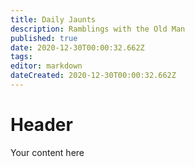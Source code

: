 ```yaml
---
title: Daily Jaunts
description: Ramblings with the Old Man
published: true
date: 2020-12-30T00:00:32.662Z
tags: 
editor: markdown
dateCreated: 2020-12-30T00:00:32.662Z
---
```


# Header
Your content here